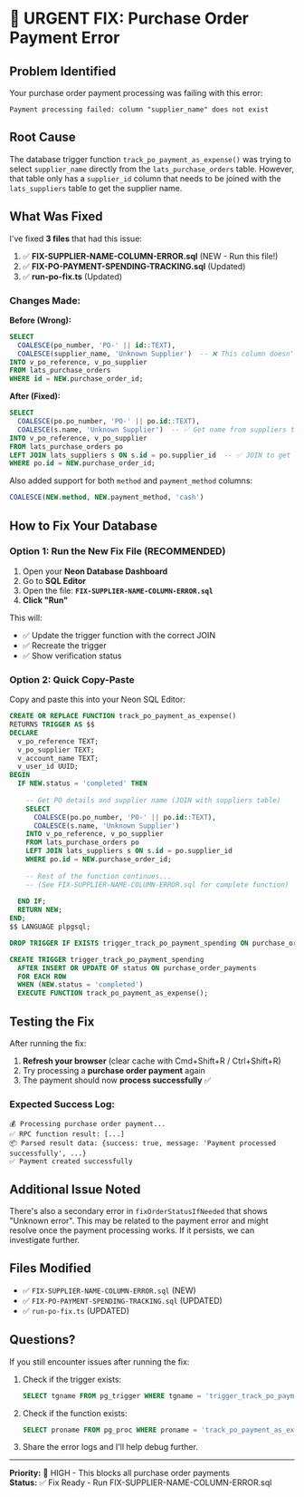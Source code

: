 # 🚨 URGENT FIX: Purchase Order Payment Error

## Problem Identified

Your purchase order payment processing was failing with this error:
```
Payment processing failed: column "supplier_name" does not exist
```

## Root Cause

The database trigger function `track_po_payment_as_expense()` was trying to select `supplier_name` directly from the `lats_purchase_orders` table. However, that table only has a `supplier_id` column that needs to be joined with the `lats_suppliers` table to get the supplier name.

## What Was Fixed

I've fixed **3 files** that had this issue:

1. ✅ **FIX-SUPPLIER-NAME-COLUMN-ERROR.sql** (NEW - Run this file!)
2. ✅ **FIX-PO-PAYMENT-SPENDING-TRACKING.sql** (Updated)
3. ✅ **run-po-fix.ts** (Updated)

### Changes Made:

**Before (Wrong):**
```sql
SELECT 
  COALESCE(po_number, 'PO-' || id::TEXT),
  COALESCE(supplier_name, 'Unknown Supplier')  -- ❌ This column doesn't exist!
INTO v_po_reference, v_po_supplier
FROM lats_purchase_orders
WHERE id = NEW.purchase_order_id;
```

**After (Fixed):**
```sql
SELECT 
  COALESCE(po.po_number, 'PO-' || po.id::TEXT),
  COALESCE(s.name, 'Unknown Supplier')  -- ✅ Get name from suppliers table
INTO v_po_reference, v_po_supplier
FROM lats_purchase_orders po
LEFT JOIN lats_suppliers s ON s.id = po.supplier_id  -- ✅ JOIN to get supplier data
WHERE po.id = NEW.purchase_order_id;
```

Also added support for both `method` and `payment_method` columns:
```sql
COALESCE(NEW.method, NEW.payment_method, 'cash')
```

## How to Fix Your Database

### Option 1: Run the New Fix File (RECOMMENDED)

1. Open your **Neon Database Dashboard**
2. Go to **SQL Editor**
3. Open the file: **`FIX-SUPPLIER-NAME-COLUMN-ERROR.sql`**
4. **Click "Run"**

This will:
- ✅ Update the trigger function with the correct JOIN
- ✅ Recreate the trigger
- ✅ Show verification status

### Option 2: Quick Copy-Paste

Copy and paste this into your Neon SQL Editor:

```sql
CREATE OR REPLACE FUNCTION track_po_payment_as_expense()
RETURNS TRIGGER AS $$
DECLARE
  v_po_reference TEXT;
  v_po_supplier TEXT;
  v_account_name TEXT;
  v_user_id UUID;
BEGIN
  IF NEW.status = 'completed' THEN
    
    -- Get PO details and supplier name (JOIN with suppliers table)
    SELECT 
      COALESCE(po.po_number, 'PO-' || po.id::TEXT),
      COALESCE(s.name, 'Unknown Supplier')
    INTO v_po_reference, v_po_supplier
    FROM lats_purchase_orders po
    LEFT JOIN lats_suppliers s ON s.id = po.supplier_id
    WHERE po.id = NEW.purchase_order_id;
    
    -- Rest of the function continues...
    -- (See FIX-SUPPLIER-NAME-COLUMN-ERROR.sql for complete function)
    
  END IF;
  RETURN NEW;
END;
$$ LANGUAGE plpgsql;

DROP TRIGGER IF EXISTS trigger_track_po_payment_spending ON purchase_order_payments;

CREATE TRIGGER trigger_track_po_payment_spending
  AFTER INSERT OR UPDATE OF status ON purchase_order_payments
  FOR EACH ROW
  WHEN (NEW.status = 'completed')
  EXECUTE FUNCTION track_po_payment_as_expense();
```

## Testing the Fix

After running the fix:

1. **Refresh your browser** (clear cache with Cmd+Shift+R / Ctrl+Shift+R)
2. Try processing a **purchase order payment** again
3. The payment should now **process successfully** ✅

### Expected Success Log:
```
💰 Processing purchase order payment...
✅ RPC function result: [...]
📦 Parsed result data: {success: true, message: 'Payment processed successfully', ...}
✅ Payment created successfully
```

## Additional Issue Noted

There's also a secondary error in `fixOrderStatusIfNeeded` that shows "Unknown error". This may be related to the payment error and might resolve once the payment processing works. If it persists, we can investigate further.

## Files Modified

- ✅ `FIX-SUPPLIER-NAME-COLUMN-ERROR.sql` (NEW)
- ✅ `FIX-PO-PAYMENT-SPENDING-TRACKING.sql` (UPDATED)
- ✅ `run-po-fix.ts` (UPDATED)

## Questions?

If you still encounter issues after running the fix:

1. Check if the trigger exists:
   ```sql
   SELECT tgname FROM pg_trigger WHERE tgname = 'trigger_track_po_payment_spending';
   ```

2. Check if the function exists:
   ```sql
   SELECT proname FROM pg_proc WHERE proname = 'track_po_payment_as_expense';
   ```

3. Share the error logs and I'll help debug further.

---

**Priority:** 🔴 HIGH - This blocks all purchase order payments  
**Status:** ✅ Fix Ready - Run FIX-SUPPLIER-NAME-COLUMN-ERROR.sql

